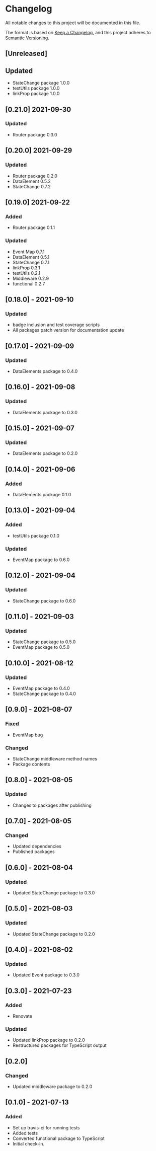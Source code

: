 
# Changelog
All notable changes to this project will be documented in this file.

The format is based on [Keep a Changelog](https://keepachangelog.com/en/1.0.0/),
and this project adheres to [Semantic Versioning](https://semver.org/spec/v2.0.0.html).

## [Unreleased]
## Updated
- StateChange package 1.0.0
- testUtils package 1.0.0
- linkProp package 1.0.0

## [0.21.0] 2021-09-30
### Updated
- Router package 0.3.0

## [0.20.0] 2021-09-29
### Updated
- Router package 0.2.0
- DataElement 0.5.2
- StateChange 0.7.2


## [0.19.0] 2021-09-22
### Added
- Router package 0.1.1
### Updated
 - Event Map 0.7.1
 - DataElement 0.5.1
 - StateChange 0.7.1
 - linkProp 0.3.1
 - testUtils 0.2.1
 - Middleware 0.2.9
 - functional 0.2.7


## [0.18.0] - 2021-09-10
### Updated
- badge inclusion and test coverage scripts
- All packages patch version for documentation update

## [0.17.0] - 2021-09-09
### Updated
- DataElements package to 0.4.0

## [0.16.0] - 2021-09-08
### Updated
- DataElements package to 0.3.0

## [0.15.0] - 2021-09-07
### Updated
- DataElements package to 0.2.0

## [0.14.0] - 2021-09-06
### Added
- DataElements package 0.1.0

## [0.13.0] - 2021-09-04
### Added
- testUtils package 0.1.0
### Updated
- EventMap package to 0.6.0


## [0.12.0] - 2021-09-04
### Updated
- StateChange package to 0.6.0


## [0.11.0] - 2021-09-03 
### Updated
- StateChange package to 0.5.0
- EventMap package to 0.5.0

## [0.10.0] - 2021-08-12
### Updated
- EventMap package to 0.4.0
- StateChange package to 0.4.0

## [0.9.0] - 2021-08-07
### Fixed
- EventMap bug
### Changed
- StateChange middleware method names
- Package contents

## [0.8.0] - 2021-08-05
### Updated
- Changes to packages after publishing

## [0.7.0] - 2021-08-05
### Changed
- Updated dependencies
- Published packages

## [0.6.0] - 2021-08-04
### Updated
- Updated StateChange package to 0.3.0

## [0.5.0] - 2021-08-03 
### Updated
- Updated StateChange package to 0.2.0

## [0.4.0] - 2021-08-02
### Updated
- Updated Event package to 0.3.0


## [0.3.0] - 2021-07-23
### Added
- Renovate
### Updated
- Updated linkProp package to 0.2.0
- Restructured packages for TypeScript output


## [0.2.0]
### Changed
- Updated middleware package to 0.2.0

## [0.1.0] - 2021-07-13
### Added
- Set up travis-ci for running tests
- Added tests
- Converted functional package to TypeScript
- Initial check-in.
